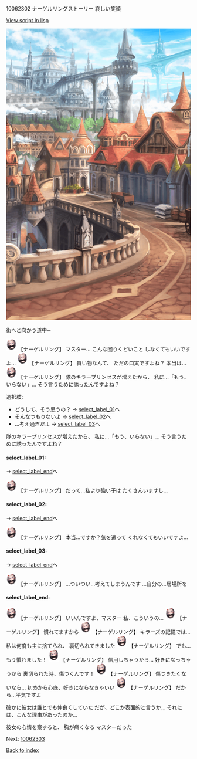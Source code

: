 10062302 ナーゲルリングストーリー 哀しい笑顔

[View script in lisp](../scripts/10062302.txt)

![town.png](../images/backgrounds/town.png)

街へと向かう道中─

<img src="../images/units/100621.png" alt="100621.png" height="34"/>
【ナーゲルリング】
マスター…
こんな回りくどいこと
しなくてもいいですよ…

<img src="../images/units/100621.png" alt="100621.png" height="34"/>
【ナーゲルリング】
買い物なんて、
ただの口実ですよね？
本当は…

<img src="../images/units/100621.png" alt="100621.png" height="34"/>
【ナーゲルリング】
隊のキラープリンセスが増えたから、
私に…「もう、いらない」…
そう言うために誘ったんですよね？

選択肢:
- どうして、そう思うの？ → [select_label_01](#select_label_01)へ
- そんなつもりないよ → [select_label_02](#select_label_02)へ
- …考え過ぎだよ → [select_label_03](#select_label_03)へ

隊のキラープリンセスが増えたから、
私に…「もう、いらない」…
そう言うために誘ったんですよね？

#### select_label_01:
 → [select_label_end](#select_label_end)へ

<img src="../images/units/100621.png" alt="100621.png" height="34"/>
【ナーゲルリング】
だって…私より強い子は
たくさんいますし…

#### select_label_02:
 → [select_label_end](#select_label_end)へ

<img src="../images/units/100621.png" alt="100621.png" height="34"/>
【ナーゲルリング】
本当…ですか？気を遣って
くれなくてもいいですよ…

#### select_label_03:
 → [select_label_end](#select_label_end)へ

<img src="../images/units/100621.png" alt="100621.png" height="34"/>
【ナーゲルリング】
…ついつい…考えてしまうんです
…自分の…居場所を

#### select_label_end:

<img src="../images/units/100621.png" alt="100621.png" height="34"/>
【ナーゲルリング】
いいんですよ、マスター
私、こういうの…

<img src="../images/units/100621.png" alt="100621.png" height="34"/>
【ナーゲルリング】
慣れてますから

<img src="../images/units/100621.png" alt="100621.png" height="34"/>
【ナーゲルリング】
キラーズの記憶では…
私は何度も主に捨てられ、
裏切られてきました

<img src="../images/units/100621.png" alt="100621.png" height="34"/>
【ナーゲルリング】
でも…もう慣れました！

<img src="../images/units/100621.png" alt="100621.png" height="34"/>
【ナーゲルリング】
信用しちゃうから…
好きになっちゃうから
裏切られた時、傷つくんです！

<img src="../images/units/100621.png" alt="100621.png" height="34"/>
【ナーゲルリング】
傷つきたくないなら…
初めから心底、好きにならなきゃいい

<img src="../images/units/100621.png" alt="100621.png" height="34"/>
【ナーゲルリング】
だから…平気ですよ

確かに彼女は誰とでも仲良くしていた
だが、どこか表面的と言うか…
それには、こんな理由があったのか…

彼女の心情を察すると、
胸が痛くなる
マスターだった

Next: [10062303](10062303.md)

[Back to index](index.md)
